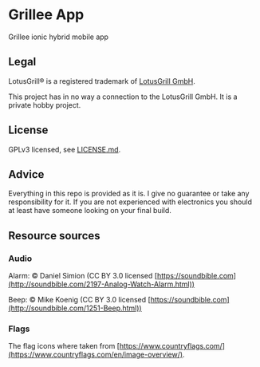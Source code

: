 # Grillee App

Grillee ionic hybrid mobile app

## Legal
LotusGrill&reg; is a registered trademark of [LotusGrill GmbH](https://lotusgrill.de).

This project has in no way a connection to the LotusGrill GmbH. It is a private hobby project.

## License
GPLv3 licensed, see [LICENSE.md](../license.md).

## Advice
Everything in this repo is provided as it is. I give no guarantee or take any responsibility for it. If you are not experienced with electronics you should at least have someone looking on your final build.

## Resource sources

### Audio
Alarm: &copy; Daniel Simion (CC BY 3.0 licensed [https://soundbible.com](http://soundbible.com/2197-Analog-Watch-Alarm.html))

Beep: &copy; Mike Koenig (CC BY 3.0 licensed [https://soundbible.com](http://soundbible.com/1251-Beep.html))

### Flags
The flag icons where taken from [https://www.countryflags.com/](https://www.countryflags.com/en/image-overview/).
